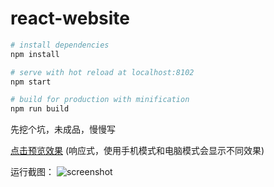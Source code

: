 # react-website

``` bash
# install dependencies
npm install

# serve with hot reload at localhost:8102
npm start

# build for production with minification
npm run build
```

先挖个坑，未成品，慢慢写

[点击预览效果](https://zhchi-me.github.io/react-website/build/) (响应式，使用手机模式和电脑模式会显示不同效果)

运行截图：
![screenshot](https://zhchi-me.github.io/react-website/src/assets/images/screenshot/screenshot.png)
